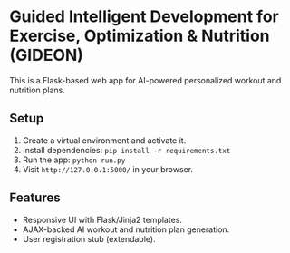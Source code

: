 # Guided Intelligent Development for Exercise, Optimization & Nutrition (GIDEON)

This is a Flask-based web app for AI-powered personalized workout and nutrition plans.

## Setup

1. Create a virtual environment and activate it.
2. Install dependencies: `pip install -r requirements.txt`
3. Run the app: `python run.py`
4. Visit `http://127.0.0.1:5000/` in your browser.

## Features

- Responsive UI with Flask/Jinja2 templates.
- AJAX-backed AI workout and nutrition plan generation.
- User registration stub (extendable).
